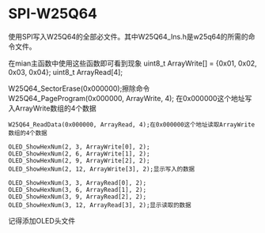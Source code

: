 # SPI-W25Q64

使用SPI写入W25Q64的全部必文件。其中W25Q64_Ins.h是w25q64的所需的命令文件。

在mian主函数中使用这些函数即可看到现象
  uint8_t ArrayWrite[] = {0x01, 0x02, 0x03, 0x04}; 
  uint8_t ArrayRead[4];
  
  W25Q64_SectorErase(0x000000);擦除命令
	W25Q64_PageProgram(0x000000, ArrayWrite, 4); 在0x000000这个地址写入ArrayWrite数组的4个数据
	
	W25Q64_ReadData(0x000000, ArrayRead, 4);在0x000000这个地址读取ArrayWrite数组的4个数据
	
	OLED_ShowHexNum(2, 3, ArrayWrite[0], 2);
	OLED_ShowHexNum(2, 6, ArrayWrite[1], 2);
	OLED_ShowHexNum(2, 9, ArrayWrite[2], 2);
	OLED_ShowHexNum(2, 12, ArrayWrite[3], 2);显示写入的数据
	
	OLED_ShowHexNum(3, 3, ArrayRead[0], 2);
	OLED_ShowHexNum(3, 6, ArrayRead[1], 2);
	OLED_ShowHexNum(3, 9, ArrayRead[2], 2);
	OLED_ShowHexNum(3, 12, ArrayRead[3], 2);显示读取的数据

 记得添加OLED头文件
